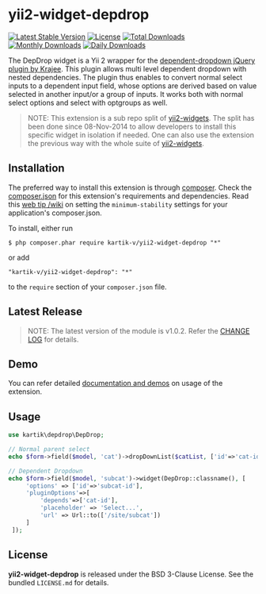 yii2-widget-depdrop
===================

[![Latest Stable Version](https://poser.pugx.org/kartik-v/yii2-widget-depdrop/v/stable)](https://packagist.org/packages/kartik-v/yii2-widget-depdrop)
[![License](https://poser.pugx.org/kartik-v/yii2-widget-depdrop/license)](https://packagist.org/packages/kartik-v/yii2-widget-depdrop)
[![Total Downloads](https://poser.pugx.org/kartik-v/yii2-widget-depdrop/downloads)](https://packagist.org/packages/kartik-v/yii2-widget-depdrop)
[![Monthly Downloads](https://poser.pugx.org/kartik-v/yii2-widget-depdrop/d/monthly)](https://packagist.org/packages/kartik-v/yii2-widget-depdrop)
[![Daily Downloads](https://poser.pugx.org/kartik-v/yii2-widget-depdrop/d/daily)](https://packagist.org/packages/kartik-v/yii2-widget-depdrop)

The DepDrop widget is a Yii 2 wrapper for the [dependent-dropdown jQuery plugin by Krajee](http://plugins.krajee.com/dependent-dropdown). This plugin allows multi level dependent dropdown with nested dependencies. The plugin thus enables to convert normal select inputs to a dependent input field, whose options are derived based on value selected in another input/or a group of inputs. It works both with normal select options and select with optgroups as well.

> NOTE: This extension is a sub repo split of [yii2-widgets](https://github.com/kartik-v/yii2-widgets). The split has been done since 08-Nov-2014 to allow developers to install this specific widget in isolation if needed. One can also use the extension the previous way with the whole suite of [yii2-widgets](http://demos.krajee.com/widgets).

## Installation

The preferred way to install this extension is through [composer](http://getcomposer.org/download/). Check the [composer.json](https://github.com/kartik-v/yii2-widget-depdrop/blob/master/composer.json) for this extension's requirements and dependencies. Read this [web tip /wiki](http://webtips.krajee.com/setting-composer-minimum-stability-application/) on setting the `minimum-stability` settings for your application's composer.json.

To install, either run

```
$ php composer.phar require kartik-v/yii2-widget-depdrop "*"
```

or add

```
"kartik-v/yii2-widget-depdrop": "*"
```

to the ```require``` section of your `composer.json` file.

## Latest Release

> NOTE: The latest version of the module is v1.0.2. Refer the [CHANGE LOG](https://github.com/kartik-v/yii2-widget-depdrop/blob/master/CHANGE.md) for details.

## Demo

You can refer detailed [documentation and demos](http://demos.krajee.com/widget-details/depdrop) on usage of the extension.

## Usage

```php
use kartik\depdrop\DepDrop;

// Normal parent select
echo $form->field($model, 'cat')->dropDownList($catList, ['id'=>'cat-id']);

// Dependent Dropdown
echo $form->field($model, 'subcat')->widget(DepDrop::classname(), [
     'options' => ['id'=>'subcat-id'],
     'pluginOptions'=>[
         'depends'=>['cat-id'],
         'placeholder' => 'Select...',
         'url' => Url::to(['/site/subcat'])
     ]
 ]);
```

## License

**yii2-widget-depdrop** is released under the BSD 3-Clause License. See the bundled `LICENSE.md` for details.